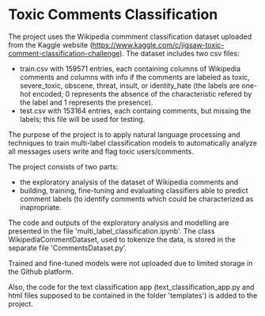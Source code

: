 # Toxic Comments Classification

The project uses the Wikipedia commment classification dataset uploaded from the Kaggle website (https://www.kaggle.com/c/jigsaw-toxic-comment-classification-challenge). The dataset includes two csv files:

- train.csv with 159571 entries, each containing columns of Wikipedia comments and columns with info if the comments are labeled as toxic, severe_toxic, obscene, threat, insult, or identity_hate (the labels are one-hot encoded; 0 represents the absence of the characteristic refered by the label and 1 represents the presence).
- test.csv with 153164 entries, each containg comments, but missing the labels; this file will be used for testing.

The purpose of the project is to apply natural language processing and techniques to train multi-label classification models to automatically analyze all messages users write and flag toxic users/comments.

The project consists of two parts:

- the exploratory analysis of the dataset of Wikipedia comments and
- building, training, fine-tuning and evaluating classifiers able to predict comment labels (to identify comments which could be characterized as inapropriate.

The code and outputs of the exploratory analysis and modelling are presented in the file 'multi_label_classification.ipynb'. The class WikipediaCommentDataset, used to tokenize the data, is stored in the separate file 'CommentsDataset.py'.

Trained and fine-tuned models were not uploaded due to limited storage in the Github platform.

Also, the code for the text classification app (text_classification_app.py and html files supposed to be contained in the folder 'templates') is added to the project.

